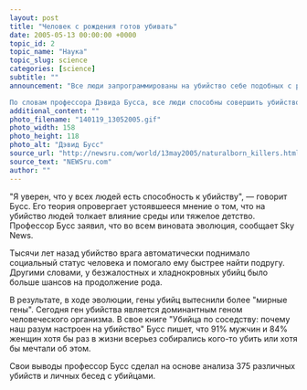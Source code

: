```yaml
---
layout: post
title: "Человек с рождения готов убивать"
date: 2005-05-13 00:00:00 +0000
topic_id: 2
topic_name: "Наука"
topic_slug: science
categories: [science]
subtitle: ""
announcement: "Все люди запрограммированы на убийство себе подобных с рождения. К такому выводу пришел американский ученый.

По словам профессора Дэвида Бусса, все люди способны совершить убийство или самоубийство, если к этому их принудят обстоятельства. Бусс утверждает, что убийство себе подобных – это неотъемлемая часть человеческой природы."
additional_content: ""
photo_filename: "140119_13052005.gif"
photo_width: 158
photo_height: 118
photo_alt: "Дэвид Бусс"
source_url: "http://newsru.com/world/13may2005/naturalborn_killers.html"
source_text: "NEWSru.com"
author: ""
---
```

"Я уверен, что у всех людей есть способность к убийству", &mdash; говорит Бусс. Его теория опровергает устоявшееся мнение о том, что на убийство людей толкает влияние среды или тяжелое детство. Профессор Бусс заявил, что во всем виновата эволюция, сообщает Sky News.

Тысячи лет назад убийство врага автоматически поднимало социальный статус человека и помогало ему быстрее найти подругу. Другими словами, у безжалостных и хладнокровных убийц было больше шансов на продолжение рода.

В результате, в ходе эволюции, гены убийц вытеснили более "мирные гены". Сегодня ген убийства является доминантным геном человеческого организма. В свое книге "Убийца по соседству: почему наш разум настроен на убийство" Бусс пишет, что 91% мужчин и 84% женщин хотя бы раз в жизни всерьез собирались кого-то убить или хотя бы мечтали об этом.

Свои выводы профессор Бусс сделал на основе анализа 375 различных убийств и личных бесед с убийцами.
